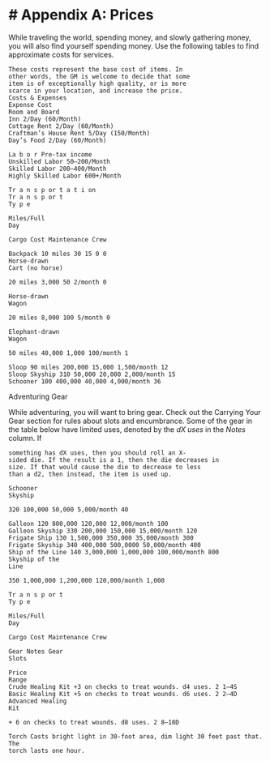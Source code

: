 # # Appendix A: Prices

While traveling the world, spending money, and
slowly gathering money, you will also find yourself
spending money. Use the following tables to find
approximate costs for services.

```
These costs represent the base cost of items. In
other words, the GM is welcome to decide that some
item is of exceptionally high quality, or is more
scarce in your location, and increase the price.
Costs & Expenses
Expense Cost
Room and Board
Inn 2/Day (60/Month)
Cottage Rent 2/Day (60/Month)
Craftman’s House Rent 5/Day (150/Month)
Day’s Food 2/Day (60/Month)
```

```
La b o r Pre-tax income
Unskilled Labor 50–200/Month
Skilled Labor 200–400/Month
Highly Skilled Labor 600+/Month
```

```
Tr a n s p or t a t i on
Tr a n s p or t
Ty p e
```

```
Miles/Full
Day
```

```
Cargo Cost Maintenance Crew
```

```
Backpack 10 miles 30 15 0 0
Horse-drawn
Cart (no horse)
```

```
20 miles 3,000 50 2/month 0
```

```
Horse-drawn
Wagon
```

```
20 miles 8,000 100 5/month 0
```

```
Elephant-drawn
Wagon
```

```
50 miles 40,000 1,000 100/month 1
```

```
Sloop 90 miles 200,000 15,000 1,500/month 12
Sloop Skyship 310 50,000 20,000 2,000/month 15
Schooner 100 400,000 40,000 4,000/month 36
```

Adventuring Gear

While adventuring, you will want to bring gear.
Check out the Carrying Your Gear section for rules
about slots and encumbrance.
Some of the gear in the table below have limited
uses, denoted by the _dX uses_ in the _Notes_ column. If

```
something has dX uses, then you should roll an X-
sided die. If the result is a 1, then the die decreases in
size. If that would cause the die to decrease to less
than a d2, then instead, the item is used up.
```

```
Schooner
Skyship
```

```
320 100,000 50,000 5,000/month 40
```

```
Galleon 120 800,000 120,000 12,000/month 100
Galleon Skyship 330 200,000 150,000 15,000/month 120
Frigate Ship 130 1,500,000 350,000 35,000/month 300
Frigate Skyship 340 400,000 500,0000 50,000/month 400
Ship of the Line 140 3,000,000 1,000,000 100,000/month 800
Skyship of the
Line
```

```
350 1,000,000 1,200,000 120,000/month 1,000
```

```
Tr a n s p or t
Ty p e
```

```
Miles/Full
Day
```

```
Cargo Cost Maintenance Crew
```

```
Gear Notes Gear
Slots
```

```
Price
Range
Crude Healing Kit +3 on checks to treat wounds. d4 uses. 2 1–4S
Basic Healing Kit +5 on checks to treat wounds. d6 uses. 2 2–4D
Advanced Healing
Kit
```

```
+ 6 on checks to treat wounds. d8 uses. 2 8–18D
```

```
Torch Casts bright light in 30-foot area, dim light 30 feet past that. The
torch lasts one hour.
```
